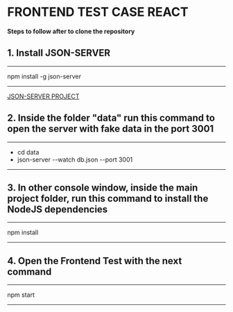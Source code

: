 # FRONTEND TEST CASE REACT

**Steps to follow after to clone the repository**

## 1. Install JSON-SERVER

**************************
npm install -g json-server
**************************
[JSON-SERVER PROJECT](https://github.com/typicode/json-server)

## 2. Inside the folder "data" run this command to open the server with fake data in the port 3001

**************************
- cd data
- json-server --watch db.json --port 3001
**************************

## 3. In other console window, inside the main project folder, run this command to install the NodeJS dependencies 

**************************
npm install
**************************

## 4. Open the Frontend Test with the next command 

**************************
npm start
**************************

